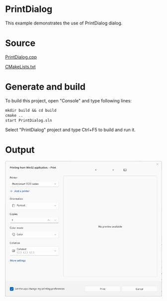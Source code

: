 # PrintDialog

This example demonstrates the use of PrintDialog dialog.

# Source

[PrintDialog.cpp](PrintDialog.cpp)

[CMakeLists.txt](CMakeLists.txt)

# Generate and build

To build this project, open "Console" and type following lines:

``` shell
mkdir build && cd build
cmake .. 
start PrintDialog.sln
```

Select "PrintDialog" project and type Ctrl+F5 to build and run it.

# Output

![Screenshot](../../../../docs/Pictures/PrintDialog.png)
